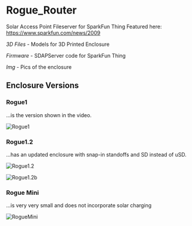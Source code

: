 # Rogue_Router

Solar Access Point Fileserver for SparkFun Thing
Featured here: https://www.sparkfun.com/news/2009

*3D Files* - Models for 3D Printed Enclosure

*Firmware* - SDAPServer code for SparkFun Thing

*Img* - Pics of the enclosure

## Enclosure Versions

### Rogue1 

...is the version shown in the video.

![Rogue1](https://raw.githubusercontent.com/sparkfun/Rogue_Router/master/Img/Rogue1.jpg)

### Rogue1.2 

...has an updated enclosure with snap-in standoffs and SD instead of uSD. 

![Rogue1.2](https://raw.githubusercontent.com/sparkfun/Rogue_Router/master/Img/Rogue1.2_closeup.jpg)

![Rogue1.2b](https://raw.githubusercontent.com/sparkfun/Rogue_Router/master/Img/Rogue1.2.jpg)

### Rogue Mini

...is very very small and does not incorporate solar charging

![RogueMini](https://raw.githubusercontent.com/sparkfun/Rogue_Router/master/Img/RogueMini.jpg)
